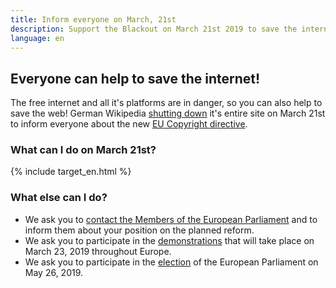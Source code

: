 ```yaml
---
title: Inform everyone on March, 21st
description: Support the Blackout on March 21st 2019 to save the internet!
language: en
---
```


## Everyone can help to save the internet!

The free internet and all it's platforms are in danger, so you can also help to save
the web! German Wikipedia [shutting down][1] it's entire site on March 21st to inform
everyone about the new [EU Copyright directive][2].

### What can I do on March 21st?

{% include target_en.html %}

### What else can I do?

* We ask you to [contact the Members of the European Parliament][3] and to inform them about your position on the planned reform.
* We ask you to participate in the [demonstrations][4] that will take place on March 23, 2019 throughout Europe.
* We ask you to participate in the [election][5] of the European Parliament on May 26, 2019.

[1]: https://de.wikipedia.org/wiki/Wikipedia:Meinungsbilder/Protest_gegen_EU-Urheberrechtsreform
[2]: https://saveyourinternet.eu/
[3]: https://saveyourinternet.eu/de/
[4]: https://savetheinternet.info/demos
[5]: https://pledge2019.eu
